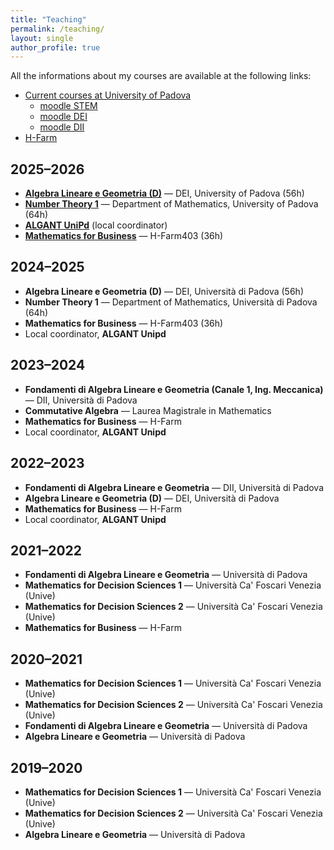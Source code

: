 ```yaml
---
title: "Teaching"
permalink: /teaching/
layout: single
author_profile: true
---
```


All the informations about my courses are available at the following links:
* [Current courses at University of Padova](https://didattica.unipd.it/off/docente/A953960AA30DC1BC4C6C920DA18270DB "current courses")
   - [moodle STEM](https://stem.elearning.unipd.it/ "moodle STEM") 
   - [moodle DEI](https://elearning.dei.unipd.it/) 
   - [moodle DII](https://elearning.unipd.it/dii/) 
* [H-Farm](https://www.h-farm.com/it/education/college/lauree-triennali)

## 2025–2026

- **[Algebra Lineare e Geometria (D)](https://didattica.unipd.it/off/2025/LT/IN/IN2914/000ZZ/IN06100061/G6GR4)** — DEI, University of Padova (56h)
- **[Number Theory 1](https://didattica.unipd.it/off/2025/LM/SC/SC2998/002PD/SCQ0094301/N0)** — Department of Mathematics, University of Padova (64h)
-   **[ALGANT UniPd](algant.math.unipd.it/node/4)** (local coordinator)
- **[Mathematics for Business](https://h-farmcollege.instructure.com/courses/864)** — H-Farm403 (36h)


## 2024–2025

- **Algebra Lineare e Geometria (D)** — DEI, Università di Padova (56h)
- **Number Theory 1** — Department of Mathematics, Università di Padova (64h)
- **Mathematics for Business** — H-Farm403 (36h)
- Local coordinator, **ALGANT Unipd**

## 2023–2024

- **Fondamenti di Algebra Lineare e Geometria (Canale 1, Ing. Meccanica)** — DII, Università di Padova
- **Commutative Algebra** — Laurea Magistrale in Mathematics
- **Mathematics for Business** — H-Farm
- Local coordinator, **ALGANT Unipd**

## 2022–2023

- **Fondamenti di Algebra Lineare e Geometria** — DII, Università di Padova
- **Algebra Lineare e Geometria (D)** — DEI, Università di Padova
- **Mathematics for Business** — H-Farm
- Local coordinator, **ALGANT Unipd**

## 2021–2022

- **Fondamenti di Algebra Lineare e Geometria** — Università di Padova
- **Mathematics for Decision Sciences 1** — Università Ca' Foscari Venezia (Unive)
- **Mathematics for Decision Sciences 2** — Università Ca' Foscari Venezia (Unive)
- **Mathematics for Business** — H-Farm

## 2020–2021

- **Mathematics for Decision Sciences 1** — Università Ca' Foscari Venezia (Unive)
- **Mathematics for Decision Sciences 2** — Università Ca' Foscari Venezia (Unive)
- **Fondamenti di Algebra Lineare e Geometria** — Università di Padova
- **Algebra Lineare e Geometria** — Università di Padova

## 2019–2020

- **Mathematics for Decision Sciences 1** — Università Ca' Foscari Venezia (Unive)
- **Mathematics for Decision Sciences 2** — Università Ca' Foscari Venezia (Unive)
- **Algebra Lineare e Geometria** — Università di Padova

